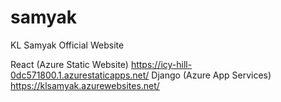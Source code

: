 # samyak 
KL Samyak Official Website

React (Azure Static Website)
https://icy-hill-0dc571800.1.azurestaticapps.net/
Django (Azure App Services)
https://klsamyak.azurewebsites.net/
